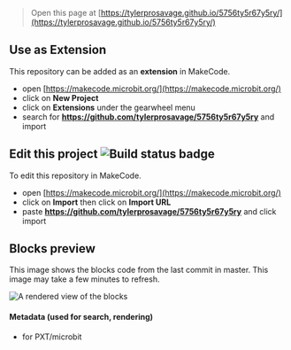 
> Open this page at [https://tylerprosavage.github.io/5756ty5r67y5ry/](https://tylerprosavage.github.io/5756ty5r67y5ry/)

## Use as Extension

This repository can be added as an **extension** in MakeCode.

* open [https://makecode.microbit.org/](https://makecode.microbit.org/)
* click on **New Project**
* click on **Extensions** under the gearwheel menu
* search for **https://github.com/tylerprosavage/5756ty5r67y5ry** and import

## Edit this project ![Build status badge](https://github.com/tylerprosavage/5756ty5r67y5ry/workflows/MakeCode/badge.svg)

To edit this repository in MakeCode.

* open [https://makecode.microbit.org/](https://makecode.microbit.org/)
* click on **Import** then click on **Import URL**
* paste **https://github.com/tylerprosavage/5756ty5r67y5ry** and click import

## Blocks preview

This image shows the blocks code from the last commit in master.
This image may take a few minutes to refresh.

![A rendered view of the blocks](https://github.com/tylerprosavage/5756ty5r67y5ry/raw/master/.github/makecode/blocks.png)

#### Metadata (used for search, rendering)

* for PXT/microbit
<script src="https://makecode.com/gh-pages-embed.js"></script><script>makeCodeRender("{{ site.makecode.home_url }}", "{{ site.github.owner_name }}/{{ site.github.repository_name }}");</script>
